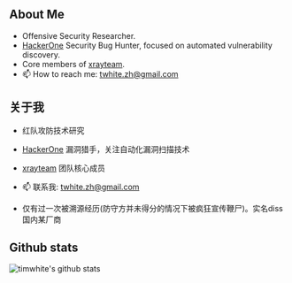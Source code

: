 ## About Me

- Offensive Security Researcher.
- [HackerOne](https://hackerone.com/timwhite) Security Bug Hunter, focused on automated vulnerability discovery.
- Core members of [xrayteam](https://xray.cool/team/).
- 📫 How to reach me: twhite.zh@gmail.com

## 关于我

- 红队攻防技术研究
- [HackerOne](https://hackerone.com/timwhite) 漏洞猎手，关注自动化漏洞扫描技术
- [xrayteam](https://xray.cool/team/) 团队核心成员
- 📫 联系我: twhite.zh@gmail.com

- 仅有过一次被溯源经历(防守方并未得分的情况下被疯狂宣传鞭尸)。实名diss国内某厂商

## Github stats
![timwhite's github stats](https://github-readme-stats.vercel.app/api?username=timwhitez&count_private=true&show_icons=true)



